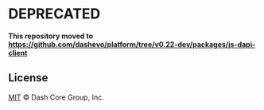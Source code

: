 # DEPRECATED

**This repository moved to https://github.com/dashevo/platform/tree/v0.22-dev/packages/js-dapi-client**

## License

[MIT](LICENSE) &copy; Dash Core Group, Inc.
